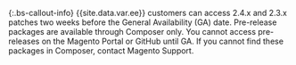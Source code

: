 {:.bs-callout-info}
{{site.data.var.ee}} customers can access 2.4.x and 2.3.x patches two weeks before the General Availability (GA) date. Pre-release packages are available through Composer only. You cannot access pre-releases on the Magento Portal or GitHub until GA. If you cannot find these packages in Composer, contact Magento Support.
